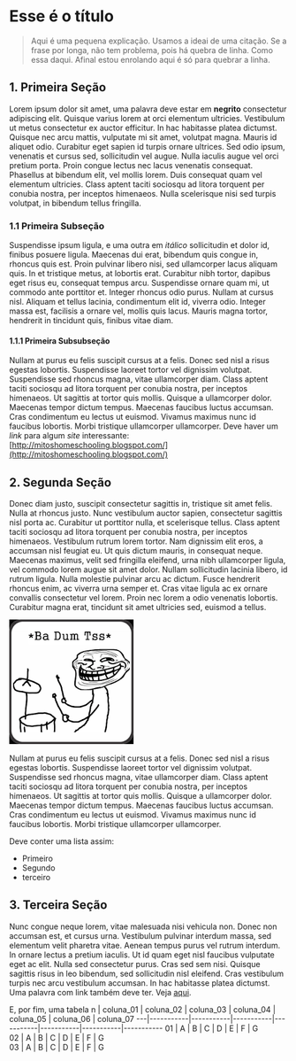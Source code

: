 # Esse é o título

> Aqui é uma pequena explicação. Usamos a ideai de uma citação. Se a frase por longa, não tem problema, pois há quebra de linha. Como essa daqui. Afinal estou enrolando aqui é só para quebrar a linha.

## 1. Primeira Seção

Lorem ipsum dolor sit amet, uma palavra deve estar em **negrito** consectetur adipiscing elit. Quisque varius lorem at orci elementum ultricies. Vestibulum ut metus consectetur ex auctor efficitur. In hac habitasse platea dictumst. Quisque nec arcu mattis, vulputate mi sit amet, volutpat magna. Mauris id aliquet odio. Curabitur eget sapien id turpis ornare ultrices. Sed odio ipsum, venenatis et cursus sed, sollicitudin vel augue. Nulla iaculis augue vel orci pretium porta. Proin congue lectus nec lacus venenatis consequat. Phasellus at bibendum elit, vel mollis lorem. Duis consequat quam vel elementum ultricies. Class aptent taciti sociosqu ad litora torquent per conubia nostra, per inceptos himenaeos. Nulla scelerisque nisi sed turpis volutpat, in bibendum tellus fringilla.

### 1.1 Primeira Subseção
Suspendisse ipsum ligula, e uma outra em *itálico* sollicitudin et dolor id, finibus posuere ligula. Maecenas dui erat, bibendum quis congue in, rhoncus quis est. Proin pulvinar libero nisi, sed ullamcorper lacus aliquam quis. In et tristique metus, at lobortis erat. Curabitur nibh tortor, dapibus eget risus eu, consequat tempus arcu. Suspendisse ornare quam mi, ut commodo ante porttitor et. Integer rhoncus odio purus. Nullam at cursus nisl. Aliquam et tellus lacinia, condimentum elit id, viverra odio. Integer massa est, facilisis a ornare vel, mollis quis lacus. Mauris magna tortor, hendrerit in tincidunt quis, finibus vitae diam.

#### 1.1.1 Primeira Subsubseção
Nullam at purus eu felis suscipit cursus at a felis. Donec sed nisl a risus egestas lobortis. Suspendisse laoreet tortor vel dignissim volutpat. Suspendisse sed rhoncus magna, vitae ullamcorper diam. Class aptent taciti sociosqu ad litora torquent per conubia nostra, per inceptos himenaeos. Ut sagittis at tortor quis mollis. Quisque a ullamcorper dolor. Maecenas tempor dictum tempus. Maecenas faucibus luctus accumsan. Cras condimentum eu lectus ut euismod. Vivamus maximus nunc id faucibus lobortis. Morbi tristique ullamcorper ullamcorper. Deve haver um *link* para algum *site* interessante: [http://mitoshomeschooling.blogspot.com/](http://mitoshomeschooling.blogspot.com/)

## 2. Segunda Seção

Donec diam justo, suscipit consectetur sagittis in, tristique sit amet felis. Nulla at rhoncus justo. Nunc vestibulum auctor sapien, consectetur sagittis nisl porta ac. Curabitur ut porttitor nulla, et scelerisque tellus. Class aptent taciti sociosqu ad litora torquent per conubia nostra, per inceptos himenaeos. Vestibulum rutrum lorem tortor. Nam dignissim elit eros, a accumsan nisl feugiat eu. Ut quis dictum mauris, in consequat neque. Maecenas maximus, velit sed fringilla eleifend, urna nibh ullamcorper ligula, vel commodo lorem augue sit amet dolor. Nullam sollicitudin lacinia libero, id rutrum ligula. Nulla molestie pulvinar arcu ac dictum. Fusce hendrerit rhoncus enim, ac viverra urna semper et. Cras vitae ligula ac ex ornare convallis consectetur vel lorem. Proin nec lorem a odio venenatis lobortis. Curabitur magna erat, tincidunt sit amet ultricies sed, euismod a tellus.

![](bateria-piada.png)

Nullam at purus eu felis suscipit cursus at a felis. Donec sed nisl a risus egestas lobortis. Suspendisse laoreet tortor vel dignissim volutpat. Suspendisse sed rhoncus magna, vitae ullamcorper diam. Class aptent taciti sociosqu ad litora torquent per conubia nostra, per inceptos himenaeos. Ut sagittis at tortor quis mollis. Quisque a ullamcorper dolor. Maecenas tempor dictum tempus. Maecenas faucibus luctus accumsan. Cras condimentum eu lectus ut euismod. Vivamus maximus nunc id faucibus lobortis. Morbi tristique ullamcorper ullamcorper.

Deve conter uma lista assim:
- Primeiro
- Segundo
- terceiro

## 3. Terceira Seção

Nunc congue neque lorem, vitae malesuada nisi vehicula non. Donec non accumsan est, et cursus urna. Vestibulum pulvinar interdum massa, sed elementum velit pharetra vitae. Aenean tempus purus vel rutrum interdum. In ornare lectus a pretium iaculis. Ut id quam eget nisl faucibus vulputate eget ac elit. Nulla sed consectetur purus. Cras sed sem nisi. Quisque sagittis risus in leo bibendum, sed sollicitudin nisl eleifend. Cras vestibulum turpis nec arcu vestibulum accumsan. In hac habitasse platea dictumst.
Uma palavra com link também deve ter. Veja [aqui](https://www.mises.org.br/Default.aspx).

E, por fim, uma tabela
n  | coluna_01 | coluna_02 | coluna_03 | coluna_04 | coluna_05 | coluna_06 | coluna_07 
---|-----------|-----------|-----------|-----------|-----------|-----------|-----------
01 | A         | B         | C         |   D       |  E        | F         |  G        
02 | A         | B         | C         |   D       |  E        | F         |  G        
03 | A         | B         | C         |   D       |  E        | F         |  G        
